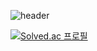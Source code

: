 ![header](https://capsule-render.vercel.app/api?type=Venom&color=gradient&height=300&section=header&text=Mione%20Dev&fontColor=6A5ACD&fontSize=70)

[![Solved.ac
프로필](http://mazassumnida.wtf/api/generate_badge?boj={handle})](https://solved.ac/{yyb400})
